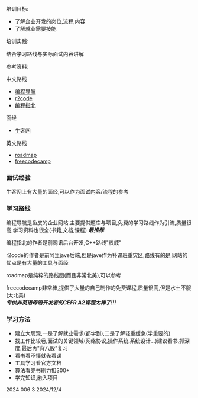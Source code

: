 培训目标:

- 了解企业开发的岗位,流程,内容
- 了解就业需要技能

培训实践:

结合学习路线与实际面试内容讲解

参考资料:

中文路线
- [编程导航](https://www.codefather.cn/course/1789189862986850306?contentType=text&tabKey=list)
- [r2code](https://r2coding.com/#/README?id=%e7%bc%96%e7%a8%8b%e8%87%aa%e5%ad%a6%e8%b7%af%e7%ba%bf%e7%9f%a5%e8%af%86%e5%a4%a7%e6%a2%b3%e7%90%86)
- [编程指北](https://csguide.cn/)

面经
- [牛客网](https://www.nowcoder.com/) 

英文路线
- [roadmap](https://roadmap.sh/get-started)
- [freecodecamp](https://www.freecodecamp.org/learn)

### 面试经验

牛客网上有大量的面经,可以作为面试内容/流程的参考

### 学习路线

编程导航是鱼皮的企业网站,主要提供题库与项目,免费的学习路线作为引流,质量很高,学习资料也很全(书籍,文档,课程) ***最推荐***

编程指北的作者是前腾讯后台开发,C++路线"权威"

r2code的作者是前阿里jave后端,但是jave作为补课班重灾区,路线有的是,网站的优点是有大量的工具与面经

roadmap是纯粹的路线图(而且非常北美),可以参考

freecodecamp非常棒,提供了大量的自己制作的免费课程,质量很高,但是水土不服(太北美)  
***专供非英语母语开发者的CEFR A2课程太棒了!!!***

### 学习方法


- 建立大局观,一是了解就业需求(都学到),二是了解轻重缓急(学重要的)
- 找工作比较卷,面试的关键领域(网络协议,操作系统,系统设计...)建议看书,抓深度,最后再"背八股"复习
- 看书看不懂就先看课
- 工具学习看官方文档
- 算法看完书刷力扣300+
- 学完知识,融入项目

2024 006 3 2024/12/4


